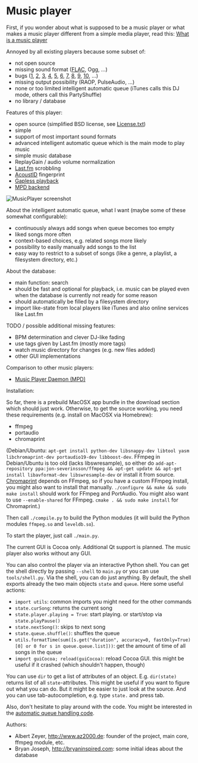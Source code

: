 Music player
============

First, if you wonder about what is supposed to be a music player or what makes a music player different from a simple media player, read this: [What is a music player](https://github.com/albertz/music-player/blob/master/WhatIsAMusicPlayer.md)

Annoyed by all existing players because some subset of:

* not open source
* missing sound format ([FLAC](http://flac.sourceforge.net/itunes.html), Ogg, ...)
* bugs ([1](http://bugzilla.songbirdnest.com/show_bug.cgi?id=23640), [2](http://bugzilla.songbirdnest.com/show_bug.cgi?id=25023), [3](http://bugzilla.songbirdnest.com/show_bug.cgi?id=25042), [4](http://bugzilla.songbirdnest.com/show_bug.cgi?id=18503), [5](http://bugzilla.songbirdnest.com/show_bug.cgi?id=18505), [6](http://bugzilla.songbirdnest.com/show_bug.cgi?id=18480), [7](http://bugzilla.songbirdnest.com/show_bug.cgi?id=18478), [8](http://bugzilla.songbirdnest.com/show_bug.cgi?id=25073), [9](http://bugzilla.songbirdnest.com/show_bug.cgi?id=25024), [10](http://bugzilla.songbirdnest.com/show_bug.cgi?id=5975), ...)
* missing output possibility (RAOP, PulseAudio, ...)
* none or too limited intelligent automatic queue (iTunes calls this DJ mode, others call this PartyShuffle)
* no library / database

Features of this player:

* open source (simplified BSD license, see [License.txt](https://github.com/albertz/music-player/blob/master/License.txt))
* simple
* support of most important sound formats
* advanced intelligent automatic queue which is the main mode to play music
* simple music database
* ReplayGain / audio volume normalization
* [Last.fm](http://last.fm) scrobbling
* [AcoustID](http://acoustid.org) fingerprint
* [Gapless playback](http://en.wikipedia.org/wiki/Gapless_playback)
* [MPD backend](https://github.com/albertz/music-player/blob/master/mpdBackend.readme.md)

![MusicPlayer screenshot](https://github.com/albertz/music-player/raw/master/screenshot.png)

About the intelligent automatic queue, what I want (maybe some of these somewhat configurable):

* continuously always add songs when queue becomes too empty
* liked songs more often
* context-based choices, e.g. related songs more likely
* possibility to easily manually add songs to the list
* easy way to restrict to a subset of songs (like a genre, a playlist, a filesystem directory, etc.)

About the database:

* main function: search
* should be fast and optional for playback, i.e. music can be played even when the database is currently not ready for some reason
* should automatically be filled by a filesystem directory
* import like-state from local players like iTunes and also online services like Last.fm

TODO / possible additional missing features:

* BPM determination and clever DJ-like fading
* use tags given by Last.fm (mostly more tags)
* watch music directory for changes (e.g. new files added)
* other GUI implementations

Comparison to other music players:

* [Music Player Daemon (MPD)](https://github.com/albertz/music-player/blob/master/Compare_to_MPD.md)

Installation:

So far, there is a prebuild MacOSX app bundle in the download section which should just work. Otherwise, to get the source working, you need these requirements (e.g. install on MacOSX via Homebrew):

* ffmpeg
* portaudio
* chromaprint

(Debian/Ubuntu: `apt-get install python-dev libsnappy-dev libtool yasm libchromaprint-dev portaudio19-dev libboost-dev`. FFmpeg in Debian/Ubuntu is too old (lacks libswresample), so either do `add-apt-repository ppa:jon-severinsson/ffmpeg && apt-get update && apt-get install libavformat-dev libswresample-dev` or install it from source. [Chromaprint](http://acoustid.org/chromaprint) depends on FFmpeg, so if you have a custom FFmpeg install, you might also want to install that manually. `./configure && make && sudo make install` should work for FFmpeg and PortAudio. You might also want to use `--enable-shared` for FFmpeg. `cmake . && sudo make install` for Chromaprint.)

Then call `./compile.py` to build the Python modules (it will build the Python modules `ffmpeg.so` and `leveldb.so`).

To start the player, just call `./main.py`.

The current GUI is Cocoa only. Additional Qt support is planned. The music player also works without any GUI.

You can also control the player via an interactive Python shell. You can get the shell directly by passing `--shell` to `main.py` or you can use `tools/shell.py`. Via the shell, you can do just anything. By default, the shell exports already the two main objects `state` and `queue`. Here some useful actions:

* `import utils`: common imports you might need for the other commands
* `state.curSong`: returns the current song
* `state.player.playing = True`: start playing. or start/stop via `state.playPause()`
* `state.nextSong()`: skips to next song
* `state.queue.shuffle()`: shuffles the queue
* `utils.formatTime(sum([s.get("duration", accuracy=0, fastOnly=True)[0] or 0 for s in queue.queue.list]))`: get the amount of time of all songs in the queue
* `import guiCocoa; reload(guiCocoa)`: reload Cocoa GUI. this might be useful if it crashed (which shouldn't happen, though)

You can use `dir` to get a list of attributes of an object. E.g. `dir(state)` returns list of all `state`-attributes. This might be useful if you want to figure out what you can do. But it might be easier to just look at the source. And you can use tab-autocompletion, e.g. type `state.` and press tab.

Also, don't hesitate to play around with the code. You might be interested in the [automatic queue handling code](https://github.com/albertz/music-player/blob/master/queue.py).

Authors:

* Albert Zeyer, <http://www.az2000.de>: founder of the project, main core, ffmpeg module, etc.
* Bryan Joseph, <http://bryaninspired.com>: some initial ideas about the database

